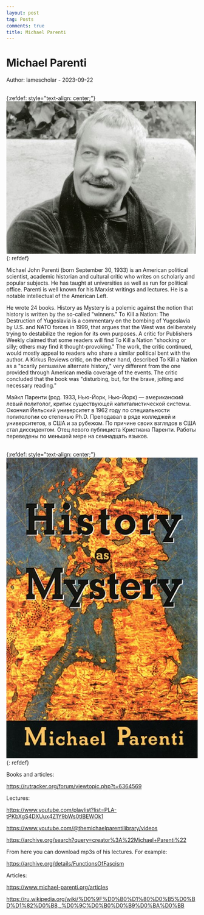 ```yaml
---
layout: post
tag: Posts
comments: true
title: Michael Parenti
---
```


# Michael Parenti

Author: lamescholar - 2023-09-22
<br><br>

{:refdef: style="text-align: center;"}
![Parenti](/images/parenti.jpg)
{: refdef}
<br>

Michael John Parenti (born September 30, 1933) is an American political scientist, academic historian and cultural critic who writes on scholarly and popular subjects. He has taught at universities as well as run for political office. Parenti is well known for his Marxist writings and lectures. He is a notable intellectual of the American Left.

He wrote 24 books. History as Mystery is a polemic against the notion that history is written by the so-called "winners." To Kill a Nation: The Destruction of Yugoslavia is a commentary on the bombing of Yugoslavia by U.S. and NATO forces in 1999, that argues that the West was deliberately trying to destabilize the region for its own purposes. A critic for Publishers Weekly claimed that some readers will find To Kill a Nation "shocking or silly; others may find it thought-provoking." The work, the critic continued, would mostly appeal to readers who share a similar political bent with the author. A Kirkus Reviews critic, on the other hand, described To Kill a Nation as a "scarily persuasive alternate history," very different from the one provided through American media coverage of the events. The critic concluded that the book was "disturbing, but, for the brave, jolting and necessary reading."

Майкл Паренти (род. 1933, Нью-Йорк, Нью-Йорк) — американский левый политолог, критик существующей капиталистической системы. Окончил Йельский университет в 1962 году по специальности политологии со степенью Ph.D. Преподавал в ряде колледжей и университетов, в США и за рубежом. По причине своих взглядов в США стал диссидентом. Отец левого публициста Кристиана Паренти. Работы переведены по меньшей мере на семнадцать языков.
<br><br>

{:refdef: style="text-align: center;"}
![Mystery](/images/mystery.jpg)
{: refdef}
<br>

Books and articles:

<https://rutracker.org/forum/viewtopic.php?t=6364569>

Lectures:

<https://www.youtube.com/playlist?list=PLA-tPKbXgS4DXUux4Z1Y9bWs0tIBEWOk1>

<https://www.youtube.com/@themichaelparentilibrary/videos>

<https://archive.org/search?query=creator%3A%22Michael+Parenti%22>

From here you can download mp3s of his lectures. For example:

<https://archive.org/details/FunctionsOfFascism>

Articles:

<https://www.michael-parenti.org/articles>

<https://ru.wikipedia.org/wiki/%D0%9F%D0%B0%D1%80%D0%B5%D0%BD%D1%82%D0%B8,_%D0%9C%D0%B0%D0%B9%D0%BA%D0%BB>